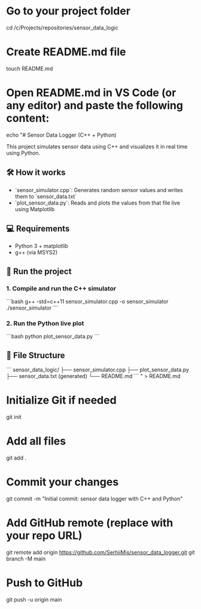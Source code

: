# Go to your project folder

cd /c/Projects/repositories/sensor_data_logic

# Create README.md file

touch README.md

# Open README.md in VS Code (or any editor) and paste the following content:

echo "# Sensor Data Logger (C++ + Python)

This project simulates sensor data using C++ and visualizes it in real time using Python.

## 🛠 How it works

- \`sensor_simulator.cpp\`: Generates random sensor values and writes them to \`sensor_data.txt\`
- \`plot_sensor_data.py\`: Reads and plots the values from that file live using Matplotlib

## 💻 Requirements

- Python 3 + matplotlib
- g++ (via MSYS2)

## 🚀 Run the project

### 1. Compile and run the C++ simulator

\`\`\`bash
g++ -std=c++11 sensor_simulator.cpp -o sensor_simulator
./sensor_simulator
\`\`\`

### 2. Run the Python live plot

\`\`\`bash
python plot_sensor_data.py
\`\`\`

## 📂 File Structure

\`\`\`
sensor_data_logic/
├── sensor_simulator.cpp
├── plot_sensor_data.py
├── sensor_data.txt (generated)
└── README.md
\`\`\`
" > README.md

# Initialize Git if needed

git init

# Add all files

git add .

# Commit your changes

git commit -m "Initial commit: sensor data logger with C++ and Python"

# Add GitHub remote (replace with your repo URL)

git remote add origin https://github.com/SerhiiMis/sensor_data_logger.git
git branch -M main

# Push to GitHub

git push -u origin main
